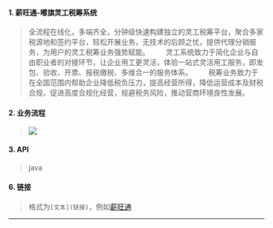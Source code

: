 
#### 1. 薪旺通-嘟旗灵工税筹系统
> 全流程在线化，多端齐全，分钟级快速构建独立的灵工税筹平台，聚合多家税源地和签约平台，轻松开展业务，无技术的后顾之忧，提供代理分销服务，为用户的灵工税筹业务强势赋能。
  灵工系统致力于简化企业与自由职业者的对接环节，让企业用工更灵活，体验一站式灵活用工服务，即发包、验收、开票、报税缴税、多维合一的服务体系。
  税筹业务致力于在全国范围内帮助企业降低税负压力，提高经营所得，降低运营成本及财税合规，促进高度合规化经营，规避税务风险，推动营商环境良性发展。

#### 2. 业务流程
> <p><img src="https://cmsresources.dq.cn/DQCMS/yQwU63hvw0qDanqPDfZx5A/20211123/AAAA4vkU1Aw.jpg" align="middle" /></p>

#### 3. API
> java

#### 6. 链接
> 格式为`[文本](链接)`，例如[薪旺通](https://xwtmer.dq.cn)

---
